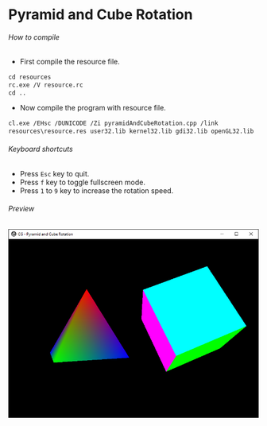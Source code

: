 Pyramid and Cube Rotation
=========================

###### How to compile

- First compile the resource file.

```
cd resources
rc.exe /V resource.rc
cd ..
```

- Now compile the program with resource file.

```
cl.exe /EHsc /DUNICODE /Zi pyramidAndCubeRotation.cpp /link resources\resource.res user32.lib kernel32.lib gdi32.lib openGL32.lib
```

###### Keyboard shortcuts
- Press ```Esc``` key to quit.
- Press ```f``` key to toggle fullscreen mode.
- Press ```1``` to ```9``` key to increase the rotation speed.

###### Preview
![pyramidAndCubeRotation][pyramidAndCubeRotation-image]

<!-- Image declaration -->

[pyramidAndCubeRotation-image]: ./preview/pyramidAndCubeRotation.png "Pyramid and Cube Rotation"
